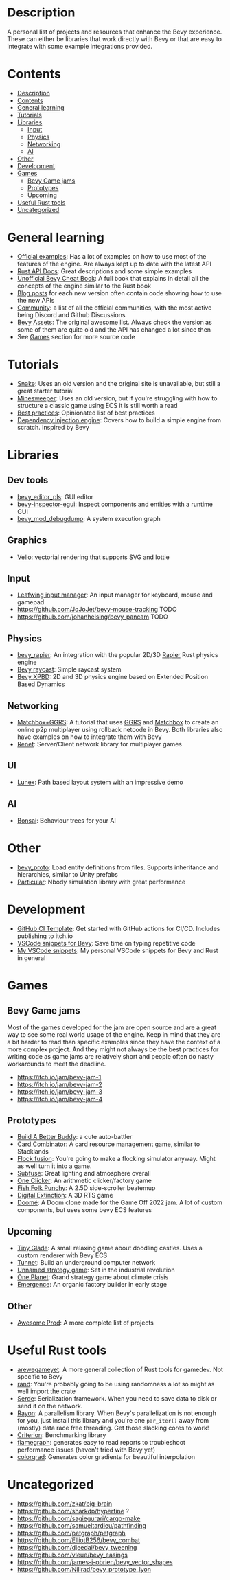 # Description
A personal list of projects and resources that enhance the Bevy experience. These can either be libraries that work directly with Bevy or that are easy to integrate with some example integrations provided.

# Contents
- [Description](#description)
- [Contents](#contents)
- [General learning](#general-learning)
- [Tutorials](#tutorials)
- [Libraries](#libraries)
  - [Input](#input)
  - [Physics](#physics)
  - [Networking](#networking)
  - [AI](#ai)
- [Other](#other)
- [Development](#development)
- [Games](#games)
  - [Bevy Game jams](#bevy-game-jams)
  - [Prototypes](#prototypes)
  - [Upcoming](#upcoming)
- [Useful Rust tools](#useful-rust-tools)
- [Uncategorized](#uncategorized)

# General learning
- [Official examples](https://github.com/bevyengine/bevy/tree/main/examples): Has a lot of examples on how to use most of the features of the engine. Are always kept up to date with the latest API
- [Rust API Docs](https://docs.rs/bevy/latest/bevy/): Great descriptions and some simple examples
- [Unofficial Bevy Cheat Book](https://bevy-cheatbook.github.io/): A full book that explains in detail all the concepts of the engine similar to the Rust book
- [Blog posts](https://bevyengine.org/news/bevy-0-11) for each new version often contain code showing how to use the new APIs
- [Community](https://bevyengine.org/community/): a list of all the official communities, with the most active being Discord and Github Discussions
- [Bevy Assets](https://bevyengine.org/assets/): The original awesome list. Always check the version as some of them are quite old and the API has changed a lot since then
- See [Games](#games) section for more source code

# Tutorials
- [Snake](https://web.archive.org/web/20230301215439/mbuffett.com/posts/bevy-snake-tutorial/): Uses an old version and the original site is unavailable, but still a great starter tutorial
- [Minesweeper](https://dev.to/qongzi/bevy-minesweeper-introduction-4l7f): Uses an old version, but if you're struggling with how to structure a classic game using ECS it is still worth a read
- [Best practices](https://github.com/tbillington/bevy_best_practices): Opinionated list of best practices
- [Dependency injection engine](https://promethia-27.github.io/dependency_injection_like_bevy_from_scratch/introductions.html): Covers how to build a simple engine from scratch. Inspired by Bevy

# Libraries
## Dev tools
- [bevy_editor_pls](https://github.com/jakobhellermann/bevy_editor_pls): GUI editor
- [bevy-inspector-egui](https://github.com/jakobhellermann/bevy-inspector-egui): Inspect components and entities with a runtime GUI
- [bevy_mod_debugdump](https://github.com/jakobhellermann/bevy_mod_debugdump): A system execution graph

## Graphics
- [Vello](https://github.com/vectorgameexperts/bevy-vello): vectorial rendering that supports SVG and lottie

## Input
- [Leafwing input manager](https://github.com/Leafwing-Studios/leafwing-input-manager): An input manager for keyboard, mouse and gamepad
- https://github.com/JoJoJet/bevy-mouse-tracking TODO
- https://github.com/johanhelsing/bevy_pancam TODO

## Physics
- [bevy_rapier](https://github.com/dimforge/bevy_rapier): An integration with the popular 2D/3D [Rapier](https://rapier.rs/) Rust physics engine
- [Bevy raycast](https://github.com/aevyrie/bevy_mod_raycast): Simple raycast system
- [Bevy XPBD](https://github.com/Jondolf/bevy_xpbd): 2D and 3D physics engine based on Extended Position Based Dynamics

## Networking
- [Matchbox+GGRS](https://johanhelsing.studio/posts/extreme-bevy): A tutorial that uses [GGRS](https://github.com/gschup/ggrs) and [Matchbox](https://github.com/johanhelsing/matchbox) to create an online p2p multiplayer using rollback netcode in Bevy. Both libraries also have examples on how to integrate them with Bevy
- [Renet](https://github.com/lucaspoffo/renet): Server/Client network library for multiplayer games

## UI
- [Lunex](https://github.com/bytestring-net/bevy-lunex): Path based layout system with an impressive demo

## AI
- [Bonsai](https://github.com/Sollimann/bonsai): Behaviour trees for your AI

# Other
- [bevy_proto](https://github.com/MrGVSV/bevy_proto): Load entity definitions from files. Supports inheritance and hierarchies, similar to Unity prefabs
- [Particular](https://github.com/Canleskis/particular): Nbody simulation library with great performance

# Development
- [GitHub CI Template](https://github.com/bevyengine/bevy_github_ci_template): Get started with GitHub actions for CI/CD. Includes publishing to itch.io
- [VSCode snippets for Bevy](https://github.com/pixldev/bevy-snippets): Save time on typing repetitive code
- [My VSCode snippets](https://github.com/d-bucur/dotfiles/blob/main/.config/Code/User/snippets/rust.json): My personal VSCode snippets for Bevy and Rust in general

# Games
## Bevy Game jams
Most of the games developed for the jam are open source and are a great way to see some real world usage of the engine. Keep in mind that they are a bit harder to read than specific examples since they have the context of a more complex project. And they might not always be the best practices for writing code as game jams are relatively short and people often do nasty workarounds to meet the deadline.

- https://itch.io/jam/bevy-jam-1
- https://itch.io/jam/bevy-jam-2
- https://itch.io/jam/bevy-jam-3
- https://itch.io/jam/bevy-jam-4

## Prototypes
- [Build A Better Buddy](https://github.com/cart/build_a_better_buddy): a cute auto-battler
- [Card Combinator](https://github.com/cart/card_combinator): A card resource management game, similar to Stacklands
- [Flock fusion](https://github.com/paul-hansen/bevy-jam-2): You're going to make a flocking simulator anyway. Might as well turn it into a game.
- [Subfuse](https://dgriffin.itch.io/subfuse): Great lighting and atmosphere overall
- [One Clicker](https://github.com/Red-Teapot/CombinerClicker): An arithmetic clicker/factory game
- [Fish Folk Punchy](https://github.com/fishfolk/punchy): A 2.5D side-scroller beatemup
- [Digital Extinction](https://github.com/DigitalExtinction/Game): A 3D RTS game
- [Doomé](https://github.com/Patryk27/doome): A Doom clone made for the Game Off 2022 jam. A lot of custom components, but uses some bevy ECS features

## Upcoming
- [Tiny Glade](https://store.steampowered.com/app/2198150/Tiny_Glade/): A small relaxing game about doodling castles. Uses a custom renderer with Bevy ECS
- [Tunnet](https://puzzled-squid.itch.io/tunnet): Build an underground computer network
- [Unnamed strategy game](https://mastodon.online/@elmowilk): Set in the industrial revolution
- [One Planet](https://buttondown.email/oneplanet/archive/one-planet-a-climate-strategy-game/): Grand strategy game about climate crisis
- [Emergence](https://github.com/Leafwing-Studios/Emergence): An organic factory builder in early stage

## Other
- [Awesome Prod](https://github.com/Vrixyz/bevy_awesome_prod): A more complete list of projects

# Useful Rust tools
- [arewegameyet](https://arewegameyet.rs/): A more general collection of Rust tools for gamedev. Not specific to Bevy
- [rand](https://github.com/rust-random/rand): You're probably going to be using randomness a lot so might as well import the crate
- [Serde](https://github.com/serde-rs/serde): Serialization framework. When you need to save data to disk or send it on the network.
- [Rayon](https://github.com/rayon-rs/rayon): A parallelism library. When Bevy's parallelization is not enough for you, just install this library and you're one `par_iter()` away from (mostly) data race free threading. Get those slacking cores to work!
- [Criterion](https://github.com/bheisler/criterion.rs): Benchmarking library
- [flamegraph](https://github.com/flamegraph-rs/flamegraph): generates easy to read reports to troubleshoot performance issues (haven't tried with Bevy yet)
- [colorgrad](https://github.com/mazznoer/colorgrad-rs): Generates color gradients for beautiful interpolation

# Uncategorized
- https://github.com/zkat/big-brain
- https://github.com/sharkdp/hyperfine ?
- https://github.com/sagiegurari/cargo-make
- https://github.com/samueltardieu/pathfinding
- https://github.com/petgraph/petgraph
- https://github.com/ElliotB256/bevy_combat
- https://github.com/djeedai/bevy_tweening
- https://github.com/vleue/bevy_easings
- https://github.com/james-j-obrien/bevy_vector_shapes
- https://github.com/Nilirad/bevy_prototype_lyon

